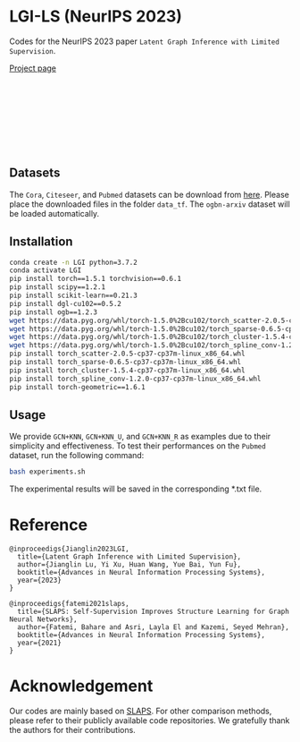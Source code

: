 # LGI-LS (NeurIPS 2023)
Codes for the NeurIPS 2023 paper `Latent Graph Inference with Limited Supervision`.

[Project page](https://jianglin954.github.io/LGI-LS/)

<p align="center">
<img scr="https://github.com/Jianglin954/LGI-LS/blob/main/static/images/fig2.jpg" height="120px" > <img scr="https://github.com/Jianglin954/LGI-LS/blob/main/static/images/fig3.jpg" height="120px" ><img scr="https://github.com/Jianglin954/LGI-LS/blob/main/static/images/fig4.jpg" height="120px">
</p>

## Datasets

The `Cora`, `Citeseer`, and `Pubmed` datasets can be download from  [here](https://github.com/tkipf/gcn/tree/master/gcn/data). Please place the downloaded files in the folder `data_tf`. The `ogbn-arxiv` dataset will be loaded automatically.


## Installation
```bash
conda create -n LGI python=3.7.2
conda activate LGI
pip install torch==1.5.1 torchvision==0.6.1
pip install scipy==1.2.1
pip install scikit-learn==0.21.3
pip install dgl-cu102==0.5.2
pip install ogb==1.2.3
wget https://data.pyg.org/whl/torch-1.5.0%2Bcu102/torch_scatter-2.0.5-cp37-cp37m-linux_x86_64.whl
wget https://data.pyg.org/whl/torch-1.5.0%2Bcu102/torch_sparse-0.6.5-cp37-cp37m-linux_x86_64.whl
wget https://data.pyg.org/whl/torch-1.5.0%2Bcu102/torch_cluster-1.5.4-cp37-cp37m-linux_x86_64.whl
wget https://data.pyg.org/whl/torch-1.5.0%2Bcu102/torch_spline_conv-1.2.0-cp37-cp37m-linux_x86_64.whl
pip install torch_scatter-2.0.5-cp37-cp37m-linux_x86_64.whl
pip install torch_sparse-0.6.5-cp37-cp37m-linux_x86_64.whl
pip install torch_cluster-1.5.4-cp37-cp37m-linux_x86_64.whl
pip install torch_spline_conv-1.2.0-cp37-cp37m-linux_x86_64.whl
pip install torch-geometric==1.6.1
```


## Usage

We provide `GCN+KNN`, `GCN+KNN_U`, and `GCN+KNN_R` as examples due to their simplicity and effectiveness. To test their performances on the `Pubmed` dataset, run the following command:

```bash
bash experiments.sh
```

The experimental results will be saved in the corresponding *.txt file.

# Reference

    @inproceedigs{Jianglin2023LGI,
      title={Latent Graph Inference with Limited Supervision},
      author={Jianglin Lu, Yi Xu, Huan Wang, Yue Bai, Yun Fu},
      booktitle={Advances in Neural Information Processing Systems},
      year={2023}
    }

    @inproceedigs{fatemi2021slaps,
      title={SLAPS: Self-Supervision Improves Structure Learning for Graph Neural Networks},
      author={Fatemi, Bahare and Asri, Layla El and Kazemi, Seyed Mehran},
      booktitle={Advances in Neural Information Processing Systems},
      year={2021}
    }

# Acknowledgement
Our codes are mainly based on [SLAPS](https://github.com/BorealisAI/SLAPS-GNN/tree/main). For other comparison methods, please refer to their publicly available code repositories. We gratefully thank the authors for their contributions. 
